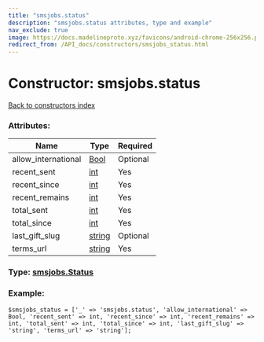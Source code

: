 ```yaml
---
title: "smsjobs.status"
description: "smsjobs.status attributes, type and example"
nav_exclude: true
image: https://docs.madelineproto.xyz/favicons/android-chrome-256x256.png
redirect_from: /API_docs/constructors/smsjobs_status.html
---
```

# Constructor: smsjobs.status  
[Back to constructors index](/API_docs/constructors/index.html)



### Attributes:

| Name     |    Type       | Required |
|----------|---------------|----------|
|allow\_international|[Bool](/API_docs/types/Bool.html) | Optional|
|recent\_sent|[int](/API_docs/types/int.html) | Yes|
|recent\_since|[int](/API_docs/types/int.html) | Yes|
|recent\_remains|[int](/API_docs/types/int.html) | Yes|
|total\_sent|[int](/API_docs/types/int.html) | Yes|
|total\_since|[int](/API_docs/types/int.html) | Yes|
|last\_gift\_slug|[string](/API_docs/types/string.html) | Optional|
|terms\_url|[string](/API_docs/types/string.html) | Yes|



### Type: [smsjobs.Status](/API_docs/types/smsjobs.Status.html)


### Example:

```
$smsjobs_status = ['_' => 'smsjobs.status', 'allow_international' => Bool, 'recent_sent' => int, 'recent_since' => int, 'recent_remains' => int, 'total_sent' => int, 'total_since' => int, 'last_gift_slug' => 'string', 'terms_url' => 'string'];
```  
